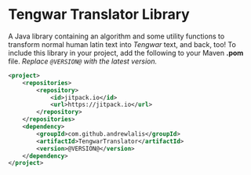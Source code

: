 # Tengwar Translator Library

A Java library containing an algorithm and some utility functions to transform normal human latin text into *Tengwar* text, and back, too! To include this library in your project, add the following to your Maven **.pom** file. *Replace `@VERSION@` with the latest version.*

```xml
<project>
	<repositories>
		<repository>
		    <id>jitpack.io</id>
		    <url>https://jitpack.io</url>
		</repository>
	</repositories>
	<dependency>
	    <groupId>com.github.andrewlalis</groupId>
	    <artifactId>TengwarTranslator</artifactId>
	    <version>@VERSION@</version>
	</dependency>
</project>
```